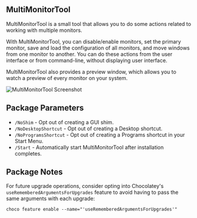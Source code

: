 ## MultiMonitorTool

MultiMonitorTool is a small tool that allows you to do some actions related to working with multiple monitors.

With MultiMonitorTool, you can disable/enable monitors, set the primary monitor, save and load the configuration of all monitors, and move windows from one monitor to another. You can do these actions from the user interface or from command-line, without displaying user interface.

MultiMonitorTool also provides a preview window, which allows you to watch a preview of every monitor on your system.

![MultiMonitorTool Screenshot](https://cdn.jsdelivr.net/gh/brogers5/chocolatey-package-multimonitortool@ee26537e9b0fb922c60252e6b7a4366295e73ad8/Screenshot.png)

## Package Parameters

* `/NoShim` - Opt out of creating a GUI shim.
* `/NoDesktopShortcut` - Opt out of creating a Desktop shortcut.
* `/NoProgramsShortcut` - Opt out of creating a Programs shortcut in your Start Menu.
* `/Start` - Automatically start MultiMonitorTool after installation completes.

## Package Notes

For future upgrade operations, consider opting into Chocolatey's `useRememberedArgumentsForUpgrades` feature to avoid having to pass the same arguments with each upgrade:

```shell
choco feature enable --name="'useRememberedArgumentsForUpgrades'"
```
